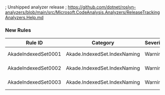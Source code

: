 ﻿; Unshipped analyzer release
; https://github.com/dotnet/roslyn-analyzers/blob/main/src/Microsoft.CodeAnalysis.Analyzers/ReleaseTrackingAnalyzers.Help.md

### New Rules

Rule ID | Category | Severity | Notes
--------|----------|----------|-------
AkadeIndexedSet0001 | Akade.IndexedSet.IndexNaming | Warning | IndexNamingRulesAnalyzer, [Documentation](https://github.com/akade/Akade.IndexedSet/tree/main/Akade.IndexedSet.Analyzers/Readme.md#AkadeIndexedSet0001)
AkadeIndexedSet0002 | Akade.IndexedSet.IndexNaming | Warning | IndexNamingRulesAnalyzer, [Documentation](https://github.com/akade/Akade.IndexedSet/tree/main/Akade.IndexedSet.Analyzers/Readme.md#AkadeIndexedSet0002)
AkadeIndexedSet0003 | Akade.IndexedSet.IndexNaming | Warning | IndexNamingRulesAnalyzer, [Documentation](https://github.com/akade/Akade.IndexedSet/tree/main/Akade.IndexedSet.Analyzers/Readme.md#AkadeIndexedSet0003)